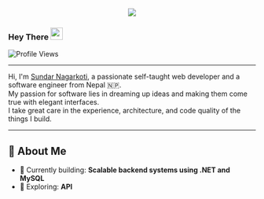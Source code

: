 <!-- Typing SVG Header centered -->
<h1 align="center">
  <a href="https://git.io/typing-svg">
    <img src="https://readme-typing-svg.herokuapp.com?font=Fira+Code&size=30&pause=1000&color=F75C7E&center=true&vCenter=true&width=435&lines=Hello%2C+There!+👋;This+is+Sundar+Nagarkoti;Nice+to+meet+you!">
  </a>
</h1>

<!-- Wave emoji greeting left-aligned -->
### Hey There <img src="https://media.giphy.com/media/hvRJCLFzcasrR4ia7z/giphy.gif" width="25px">

<!-- Profile views badge left-aligned -->
<p>
  <img src="https://komarev.com/ghpvc/?username=Sundar-nagarkoti&label=Profile%20views&color=ff69b4&style=flat-square" alt="Profile Views">
</p>

---

Hi, I'm [Sundar Nagarkoti](https://sundar-nagarkoti.github.io/portfolio/), a passionate self-taught web developer and a software engineer from Nepal 🇳🇵.  
My passion for software lies in dreaming up ideas and making them come true with elegant interfaces.  
I take great care in the experience, architecture, and code quality of the things I build.

---

## 🚀 About Me

- 🔭 Currently building: **Scalable backend systems using .NET and MySQL**  
- 🌱 Exploring: **API**
